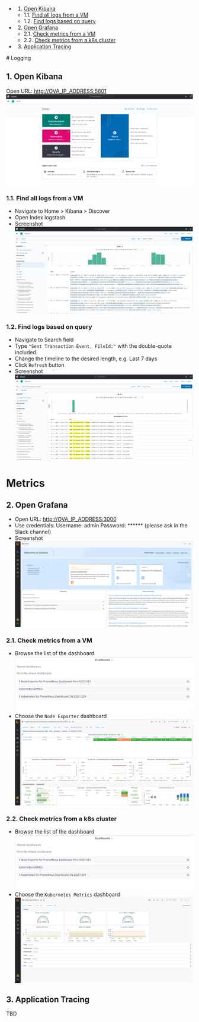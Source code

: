 <!-- vscode-markdown-toc -->
* 1. [Open Kibana](#OpenKibana)
	* 1.1. [Find all logs from a VM](#FindalllogsfromaVM)
	* 1.2. [Find logs based on query](#Findlogsbasedonquery)
* 2. [Open Grafana](#OpenGrafana)
	* 2.1. [Check metrics from a VM](#CheckmetricsfromaVM)
	* 2.2. [Check metrics from a k8s cluster](#Checkmetricsfromak8scluster)
* 3. [Application Tracing](#ApplicationTracing)

<!-- vscode-markdown-toc-config
	numbering=true
	autoSave=true
	/vscode-markdown-toc-config -->
<!-- /vscode-markdown-toc --># Logging
##  1. <a name='OpenKibana'></a>Open Kibana
Open URL: [http://OVA_IP_ADDRESS:5601]()
![](images/01-kibana.png)
###  1.1. <a name='FindalllogsfromaVM'></a>Find all logs from a VM
- Navigate to Home > Kibana > Discover
- Open Index logstash
- Screenshot
![](images/02-kibana.png)
###  1.2. <a name='Findlogsbasedonquery'></a>Find logs based on query 
- Navigate to Search field
- Type ```"Sent Transaction Event, FileId:"``` with the double-quote included.
- Change the timeline to the desired length, e.g. Last 7 days
- Click ```Refresh``` button
- Screenshot
![](images/03-kibana.png)
# Metrics
##  2. <a name='OpenGrafana'></a>Open Grafana
- Open URL: [http://OVA_IP_ADDRESS:3000]()
- Use credentials:
Username: admin
Password: ****** (please ask in the Slack channel)
- Screenshot
![](images/01-grafana.png)
###  2.1. <a name='CheckmetricsfromaVM'></a>Check metrics from a VM
- Browse the list of the dashboard
![](images/02-grafana.png)
- Choose the ```Node Exporter``` dashboard
![](images/03-grafana.png)
###  2.2. <a name='Checkmetricsfromak8scluster'></a>Check metrics from a k8s cluster
- Browse the list of the dashboard
![](images/02-grafana.png)
- Choose the ```Kubernetes Metrics``` dashboard
![](images/04-grafana.png)
##  3. <a name='ApplicationTracing'></a>Application Tracing
TBD